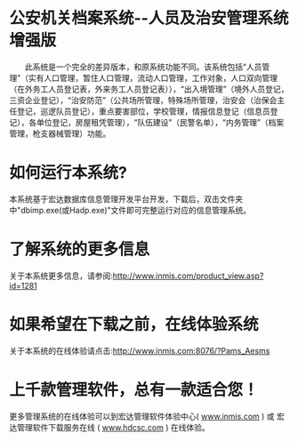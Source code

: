 # 公安机关档案系统--人员及治安管理系统增强版
　　此系统是一个完全的差异版本，和原系统功能不同。该系统包括“人员管理”（实有人口管理，暂住人口管理，流动人口管理，工作对象，人口双向管理（在外务工人员登记表，外来务工人员登记表）），“出入境管理”（境外人员登记，三资企业登记），“治安防范”（公共场所管理，特殊场所管理，治安会（治保会主任登记，巡逻队员登记），重点要害部位，学校管理，情报信息登记（信息员登记），各单位登记，房屋租凭管理），“队伍建设”（民警名单），“内务管理”（档案管理，枪支器械管理）功能。

# 如何运行本系统?

本系统基于宏达数据库信息管理开发平台开发，下载后，双击文件夹中"dbimp.exe(或Hadp.exe)"文件即可完整运行对应的信息管理系统。

# 了解系统的更多信息

关于本系统更多信息，请参阅:http://www.inmis.com/product_view.asp?id=1281

# 如果希望在下载之前，在线体验系统

关于本系统的在线体验请点击:http://www.inmis.com:8076/?Pams_Aesms

# 上千款管理软件，总有一款适合您！

更多管理系统的在线体验可以到宏达管理软件体验中心( www.inmis.com ) 或 宏达管理软件下载服务在线 ( www.hdcsc.com ) 在线体验。

